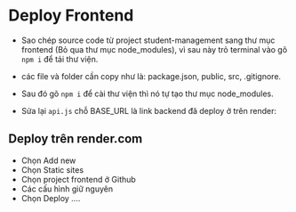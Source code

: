 # Deploy Frontend

- Sao chép source code từ project student-management sang thư mục frontend (Bỏ qua thư mục node_modules), vì sau này trỏ terminal vào gõ `npm i` để tải thư viện.
- các file và folder cần copy như là: package.json, public, src, .gitignore.
- Sau đó gõ `npm i` để cài thư viện thì nó tự tạo thư mục node_modules.

- Sửa lại `api.js` chỗ BASE_URL là link backend đã deploy ở trên render:

## Deploy trên render.com

- Chọn Add new
- Chọn Static sites
- Chọn project frontend ở Github
- Các cấu hình giữ nguyên
- Chọn Deploy ....
